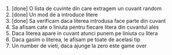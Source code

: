 
1. [done] O lista de cuvinte din care extragem un cuvant random 
2. [done] Un mod de a introduce litere
3. [done] Sa verificam daca literea introdusa face parte din cuvant
4. Sa afisam cate o liniuta pentru fiecare litera din cuvantul ales
5. Daca literea apare in cuvant atunci punem pe liniuta cu litera
6. Daca gasim o literea, le afisam pe toate de acelasi tip
7. Un number de vieti, daca ajunge la zero este game over